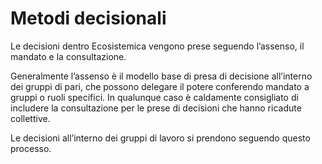 # Metodi decisionali

Le decisioni dentro Ecosistemica vengono prese seguendo l’assenso, il mandato e la consultazione.&#x20;

Generalmente l’assenso è il modello base di presa di decisione all’interno dei gruppi di pari, che possono delegare il potere conferendo mandato a gruppi o ruoli specifici. In qualunque caso è caldamente consigliato di includere la consultazione per le prese di decisioni che hanno ricadute collettive.&#x20;

Le decisioni all’interno dei gruppi di lavoro si prendono seguendo questo processo.
